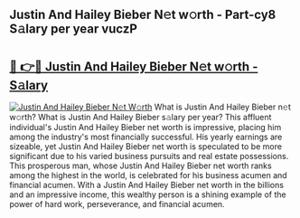 ## Justin And Hailey Bieber N𝚎t w𝚘rth - Part-cy8 S𝚊lary per year vuczP

# <h2><a href="http://gc35vv.nevu.top/?p=Justin+And+Hailey+Bieber">🔗 👉🔴 Justin And Hailey Bieber N𝚎t w𝚘rth - S𝚊lary</a></h2>

[![Justin And Hailey Bieber N𝚎t W𝚘rth](https://i.imgur.com/Oavwk0R.jpeg)](http://gc35vv.nevu.top/?p=Justin+And+Hailey+Bieber)
What is Justin And Hailey Bieber n𝚎t w𝚘rth? What is Justin And Hailey Bieber s𝚊lary per year?
This affluent individual's Justin And Hailey Bieber net worth is impressive, placing him among the industry's most financially successful. His yearly earnings are sizeable, yet Justin And Hailey Bieber net worth is speculated to be more significant due to his varied business pursuits and real estate possessions. This prosperous man, whose Justin And Hailey Bieber net worth ranks among the highest in the world, is celebrated for his business acumen and financial acumen. With a Justin And Hailey Bieber net worth in the billions and an impressive income, this wealthy person is a shining example of the power of hard work, perseverance, and financial acumen.
